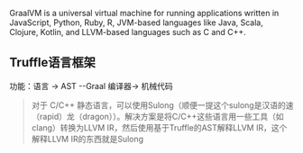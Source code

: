 GraalVM is a universal virtual machine for running applications written in JavaScript, Python, Ruby, R, JVM-based languages like Java, Scala, Clojure, Kotlin, and LLVM-based languages such as C and C++.

## Truffle语言框架
功能：语言 -> AST --Graal 编译器-> 机械代码 

> 对于 C/C++ 静态语言，可以使用Sulong（顺便一提这个sulong是汉语的速（rapid）龙（dragon））。解决方案是将C/C++这些语言用一些工具（如clang）转换为LLVM IR，然后使用基于Truffle的AST解释LLVM IR，这个解释LLVM IR的东西就是Sulong
